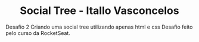 <h1 align="center">Social Tree - Itallo Vasconcelos </h1>
Desafio 2 Criando uma social tree utilizando apenas html e css
Desafio feito pelo curso da RocketSeat. 
